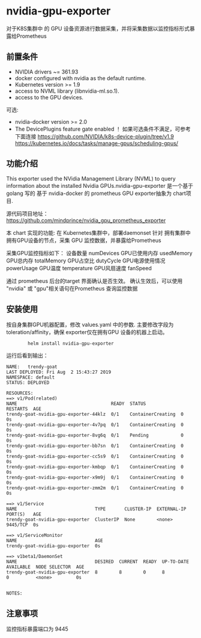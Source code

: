 # nvidia-gpu-exporter

对于K8S集群中 的 GPU 设备资源进行数据采集，并将采集数据以监控指标形式暴露给Prometheus

## 前置条件

- NVIDIA drivers ~= 361.93
- docker configured with nvidia as the default runtime.
- Kubernetes version >= 1.9
- access to NVML library (libnvidia-ml.so.1).
- access to the GPU devices.

可选:
- nvidia-docker version >= 2.0
- The DevicePlugins feature gate enabled
！ 如果可选条件不满足，可参考下面连接
https://github.com/NVIDIA/k8s-device-plugin/tree/v1.9
https://kubernetes.io/docs/tasks/manage-gpus/scheduling-gpus/

## 功能介绍

This exporter used the NVidia Management Library (NVML) to query information about the installed Nvidia GPUs.nvidia-gpu-exporter 是一个基于 golang 写的 基于 nvidia-docker 的 prometheus GPU exporter抽象为 chart项目.

源代码项目地址：
https://github.com/mindprince/nvidia_gpu_prometheus_exporter

本 chart 实现的功能: 
在 Kubernetes集群中，部署daemonset 针对 拥有集群中拥有GPU设备的节点，采集 GPU 监控数据，并暴露给Prometheus

采集GPU监控指标如下：
	设备数量         numDevices
	GPU已使用内存    usedMemory
	GPU总内存        totalMemory
	GPU占空比        dutyCycle
	GPU电源使用情况   powerUsage
	GPU温度         temperature
	GPU风扇速度      fanSpeed

通过 prometheus 后台的target 界面确认是否生效。
确认生效后，可以使用 "nvidia" 或 "gpu"相关语句在Prometheus 查询监控数据

## 安装使用

按自身集群GPU机器配置，修改 values.yaml 中的参数.
主要修改字段为 toleration/affinity，确保 exporter仅在拥有GPU 设备的机器上启动。

```shell
		helm install nvidia-gpu-exporter
```

运行后看到输出：

```shell
NAME:   trendy-goat
LAST DEPLOYED: Fri Aug  2 15:43:27 2019
NAMESPACE: default
STATUS: DEPLOYED

RESOURCES:
==> v1/Pod(related)
NAME                                   READY  STATUS             RESTARTS  AGE
trendy-goat-nvidia-gpu-exporter-44klz  0/1    ContainerCreating  0         0s
trendy-goat-nvidia-gpu-exporter-4v7pq  0/1    ContainerCreating  0         0s
trendy-goat-nvidia-gpu-exporter-8vg6q  0/1    Pending            0         0s
trendy-goat-nvidia-gpu-exporter-bb7sn  0/1    ContainerCreating  0         0s
trendy-goat-nvidia-gpu-exporter-cc5s9  0/1    ContainerCreating  0         0s
trendy-goat-nvidia-gpu-exporter-kmbqp  0/1    ContainerCreating  0         0s
trendy-goat-nvidia-gpu-exporter-x9m9j  0/1    ContainerCreating  0         0s
trendy-goat-nvidia-gpu-exporter-zmm2m  0/1    ContainerCreating  0         0s

==> v1/Service
NAME                             TYPE       CLUSTER-IP  EXTERNAL-IP  PORT(S)   AGE
trendy-goat-nvidia-gpu-exporter  ClusterIP  None        <none>       9445/TCP  0s

==> v1/ServiceMonitor
NAME                             AGE
trendy-goat-nvidia-gpu-exporter  0s

==> v1beta1/DaemonSet
NAME                             DESIRED  CURRENT  READY  UP-TO-DATE  AVAILABLE  NODE SELECTOR  AGE
trendy-goat-nvidia-gpu-exporter  8        8        0      8           0          <none>         0s


NOTES:

```

## 注意事项

监控指标暴露端口为 9445
